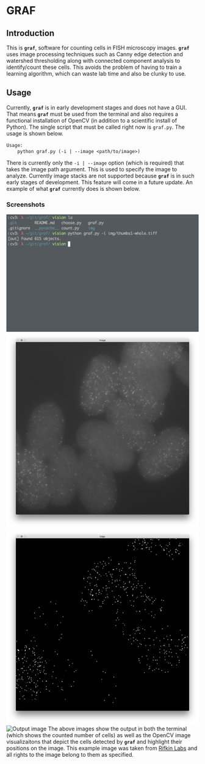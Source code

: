 # GRAF

## Introduction

This is **``graf``**, software for counting cells in FISH microscopy images. **``graf``** uses image processing techniques such as Canny edge detection and watershed thresholding along with connected component analysis to identify/count these cells. This avoids the problem of having to train a learning algorithm, which can waste lab time and also be clunky to use.

## Usage

Currently, **``graf``** is in early development stages and does not have a GUI. That means **``graf``** must be used from the terminal and also requires a functional installation of OpenCV (in addition to a scientific install of Python). The single script that must be called right now is ``graf.py``. The usage is shown below.

```
Usage:
    python graf.py (-i | --image <path/to/image>)
```
There is currently only the ``-i | --image`` option (which is required) that takes the image path argument. This is used to specify the image to analyze. Currently image stacks are not supported because **``graf``** is in such early stages of development. This feature will come in a future update. An example of what **``graf``** currently does is shown below.

### Screenshots

![Terminal with graf command](img/terminal.png)
![Original image](img/original.png)
![Edge detection](img/edges.png)
![Output image](img/output.png)
The above images show the output in both the terminal (which shows the counted number of cells) as well as the OpenCV image visualizaitons that depict the cells detected by **``graf``** and highlight their positions on the image. This example image was taken from [Rifkin Labs](http://labs.biology.ucsd.edu/rifkin/software.html) and all rights to the image belong to them as specified.
